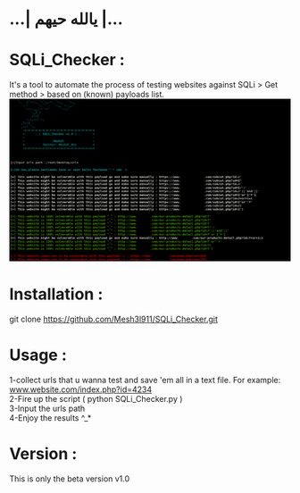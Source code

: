 # ...| يالله حيهم |...

# SQLi_Checker :
It's a tool to automate the process of testing websites against SQLi > Get method > based on (known) payloads list.
![](SQLi_CheckerCode11.png)

# Installation :
git clone https://github.com/Mesh3l911/SQLi_Checker.git

# Usage :
1-collect urls that u wanna test and save 'em all in a text file. For example: www.website.com/index.php?id=4234 <br>
2-Fire up the script ( python SQLi_Checker.py )<br>
3-Input the urls path<br>
4-Enjoy the results ^_*<br>

# Version :
This is only the beta version v1.0

